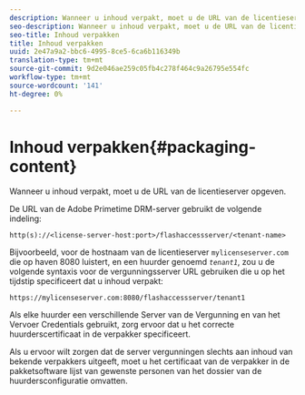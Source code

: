 ```yaml
---
description: Wanneer u inhoud verpakt, moet u de URL van de licentieserver opgeven.
seo-description: Wanneer u inhoud verpakt, moet u de URL van de licentieserver opgeven.
seo-title: Inhoud verpakken
title: Inhoud verpakken
uuid: 2e47a9a2-bbc6-4995-8ce5-6ca6b116349b
translation-type: tm+mt
source-git-commit: 9d2e046ae259c05fb4c278f464c9a26795e554fc
workflow-type: tm+mt
source-wordcount: '141'
ht-degree: 0%

---
```



# Inhoud verpakken{#packaging-content}

Wanneer u inhoud verpakt, moet u de URL van de licentieserver opgeven.

De URL van de Adobe Primetime DRM-server gebruikt de volgende indeling:

```
http(s)://<license-server-host:port>/flashaccessserver/<tenant-name>
```

Bijvoorbeeld, voor de hostnaam van de licentieserver `mylicenseserver.com` die op haven 8080 luistert, en een huurder genoemd *`tenant1`*, zou u de volgende syntaxis voor de vergunningsserver URL gebruiken die u op het tijdstip specificeert dat u inhoud verpakt:

```
https://mylicenseserver.com:8080/flashaccessserver/tenant1
```

Als elke huurder een verschillende Server van de Vergunning en van het Vervoer Credentials gebruikt, zorg ervoor dat u het correcte huurderscertificaat in de verpakker specificeert.

Als u ervoor wilt zorgen dat de server vergunningen slechts aan inhoud van bekende verpakkers uitgeeft, moet u het certificaat van de verpakker in de pakketsoftware lijst van gewenste personen van het dossier van de huurdersconfiguratie omvatten.
